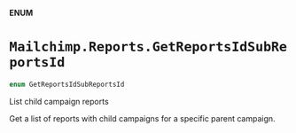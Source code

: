 **ENUM**

# `Mailchimp.Reports.GetReportsIdSubReportsId`

```swift
enum GetReportsIdSubReportsId
```

List child campaign reports

Get a list of reports with child campaigns for a specific parent campaign.
